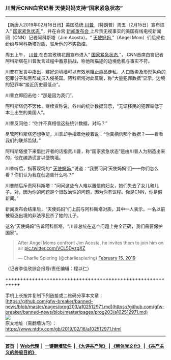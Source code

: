 ### 川普斥CNN白宫记者 天使妈妈支持“国家紧急状态”
------------------------

<div class="post_content">
 <p>
  【新唐人2019年02月16日讯】美国总统
  <a href="https://www.ntdtv.com/gb/川普.htm">
   川普
  </a>
  （特朗普）周五（2月15日）宣布进入“
  <a href="https://www.ntdtv.com/gb/国家紧急状态.htm">
   国家紧急状态
  </a>
  ”，并在白宫
  <a href="https://www.ntdtv.com/gb/新闻发布会.htm">
   新闻发布会
  </a>
  上斥责无视事实的美国有线电视新闻网（CNN）记者阿科斯塔（Jim Acosta）。“
  <a href="https://www.ntdtv.com/gb/天使妈妈.htm">
   天使妈妈
  </a>
  ”（Angel Mom）们后来也纷纷与阿科斯塔对质，驳斥他的不实指控。
 </p>
 <p>
  周五上午，
  <a href="https://www.ntdtv.com/gb/川普.htm">
   川普
  </a>
  在白宫玫瑰花园宣布进入“
  <a href="https://www.ntdtv.com/gb/国家紧急状态.htm">
   国家紧急状态
  </a>
  ”， CNN首席白宫记者阿科斯塔在川普发言过程中蓄意挑战，称他所描述的边境危机与事实不符。
 </p>
 <p>
  川普在发言中指出，建好边境墙可以有效地阻止毒品走私、人口贩卖及形形色色的犯罪分子和黑帮成员入侵美国。阿科斯塔对此反驳，称“大量犯罪数据”显示，边境的犯罪率“接近历史最低点”。
 </p>
 <p>
  川普立即回击他：“那是因为我们”。
 </p>
 <p>
  阿科斯塔仍不罢休，继续宣称说，各州的统计数据显示，“无证移民的犯罪率低于本土出生的美国人”。
 </p>
 <p>
  川普反问他：“你并不真相信这些统计数据，对吗？”
 </p>
 <p>
  尽管阿科斯塔还想争辩，川普却手指着他接着说：“你真相信那个数据？——看看我们的联邦监狱。”
 </p>
 <p>
  阿科斯塔接下来借批评者的话指责川普，称“国家紧急状态”是由川普人为制造出来的，他在编造谎言以便筑墙。
 </p>
 <p>
  川普听后，指著现场的“
  <a href="https://www.ntdtv.com/gb/天使妈妈.htm">
   天使妈妈
  </a>
  ”说道：“我要问问‘天使妈妈’们——你们怎么看？你们认为我在创造些什么吗？”
 </p>
 <p>
  川普随后斥责阿科斯塔：“问问这些令人难以置信的妇女，她们失去了女儿和儿子。对，因为你的问题是个很政治性的问题，因为你有议程。你是CNN，你是假新闻。”
 </p>
 <p>
  新闻发布会结束后，“天使妈妈”们上前与阿科斯塔对质，其中一人表示，一名以前被驱逐出境的非法移民杀了她的儿子。
 </p>
 <p>
  这名“天使妈妈”告诉阿科斯塔，“川普总统在这个问题上完全正确，我们需要保护国家”。
 </p>
 <blockquote class="twitter-tweet" data-dnt="true" data-width="500">
  <p dir="ltr" lang="en">
   After Angel Moms confront Jim Acosta, he invites them to join him on air
   <a href="https://t.co/VCL5DyzgXZ">
    pic.twitter.com/VCL5DyzgXZ
   </a>
  </p>
  <p>
   — Charlie Spiering (@charliespiering)
   <a href="https://twitter.com/charliespiering/status/1096449016248840193?ref_src=twsrc%5Etfw">
    February 15, 2019
   </a>
  </p>
 </blockquote>
 <p>
  <script async="" charset="utf-8" src="https://platform.twitter.com/widgets.js">
  </script>
 </p>
 <p>
  （记者李佳欣综合报导/责任编辑：程以仁）
 </p>
 <div class="single_ad">
 </div>
</div>

+++++++++++++++++++++++++++++++++++++++++++++++++++++++++++<br/><br/>
手机上长按并复制下列链接或二维码分享本文章：<br/>
[https://github.com/gfw-breaker/banned-news/blob/master/pages/prog203/a102512971.md](https://github.com/gfw-breaker/banned-news/blob/master/pages/prog203/a102512971.md)<br/>
[<img src='https://github.com/gfw-breaker/banned-news/blob/master/pages/prog203/a102512971.md.png'/>](https://github.com/gfw-breaker/banned-news/blob/master/pages/prog203/a102512971.md)<br/>
原文地址（需翻墙访问）：https://www.ntdtv.com/gb/2019/02/16/a102512971.html


------------------------
#### [首页](https://github.com/gfw-breaker/banned-news/blob/master/README.md) &nbsp;|&nbsp; [Web代理](https://github.com/labour-camp/helloworld) &nbsp;|&nbsp; [一键翻墙软件](https://github.com/gfw-breaker/nogfw/blob/master/README.md) &nbsp;| [《九评共产党》](https://github.com/gfw-breaker/9ping.md/blob/master/README.md#九评之一评共产党是什么) | [《解体党文化》](https://github.com/gfw-breaker/jtdwh.md/blob/master/README.md) | [《共产主义的终极目的》](https://github.com/gfw-breaker/gczydzjmd.md/blob/master/README.md)

